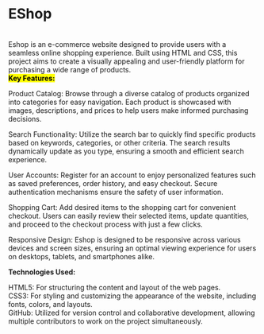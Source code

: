 # EShop
<br>
Eshop is an e-commerce website designed to provide users with a seamless online shopping experience. Built using HTML and CSS, this project aims to create a visually appealing and user-friendly platform for purchasing a wide range of products.
<br>
<mark><b>Key Features:</b></mark>

Product Catalog: Browse through a diverse catalog of products organized into categories for easy navigation. Each product is showcased with images, descriptions, and prices to help users make informed purchasing decisions.

Search Functionality: Utilize the search bar to quickly find specific products based on keywords, categories, or other criteria. The search results dynamically update as you type, ensuring a smooth and efficient search experience.

User Accounts: Register for an account to enjoy personalized features such as saved preferences, order history, and easy checkout. Secure authentication mechanisms ensure the safety of user information.

Shopping Cart: Add desired items to the shopping cart for convenient checkout. Users can easily review their selected items, update quantities, and proceed to the checkout process with just a few clicks.

Responsive Design: Eshop is designed to be responsive across various devices and screen sizes, ensuring an optimal viewing experience for users on desktops, tablets, and smartphones alike.

<b>Technologies Used:</b>

HTML5: For structuring the content and layout of the web pages.<br>
CSS3: For styling and customizing the appearance of the website, including fonts, colors, and layouts.<br>
GitHub: Utilized for version control and collaborative development, allowing multiple contributors to work on the project simultaneously.
